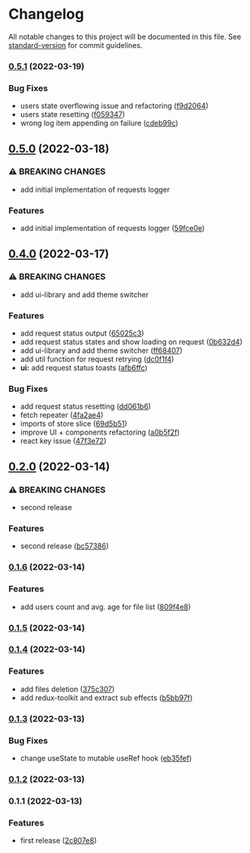 # Changelog

All notable changes to this project will be documented in this file. See [standard-version](https://github.com/conventional-changelog/standard-version) for commit guidelines.

### [0.5.1](https://github.com/m0rtyn/csv-reader/compare/v0.5.0...v0.5.1) (2022-03-19)


### Bug Fixes

* users state overflowing issue and refactoring ([f9d2064](https://github.com/m0rtyn/csv-reader/commit/f9d206448190676cb8a6105809c73ace54d22b61))
* users state resetting ([f059347](https://github.com/m0rtyn/csv-reader/commit/f05934791536344d7c292414300f6aeb786951f1))
* wrong log item appending on failure ([cdeb99c](https://github.com/m0rtyn/csv-reader/commit/cdeb99c10b8f1c2b9ac5bdaeceee6ffca0698209))

## [0.5.0](https://github.com/m0rtyn/csv-reader/compare/v0.4.0...v0.5.0) (2022-03-18)


### ⚠ BREAKING CHANGES

* add initial implementation of requests logger

### Features

* add initial implementation of requests logger ([59fce0e](https://github.com/m0rtyn/csv-reader/commit/59fce0e8cf63bc6109a318174353104750abd7b3))

## [0.4.0](https://github.com/m0rtyn/csv-reader/compare/v0.2.0...v0.4.0) (2022-03-17)


### ⚠ BREAKING CHANGES

* add ui-library and add theme switcher

### Features

* add request status output ([65025c3](https://github.com/m0rtyn/csv-reader/commit/65025c3c5283a71a847c59ef1dcd57809befcd9f))
* add request status states and show loading on request ([0b632d4](https://github.com/m0rtyn/csv-reader/commit/0b632d43d523593184b2ea937e13f5f00781138d))
* add ui-library and add theme switcher ([ff68407](https://github.com/m0rtyn/csv-reader/commit/ff6840771fccdf2399bae656afe3c833018047fb))
* add util function for request retrying ([dc0f1f4](https://github.com/m0rtyn/csv-reader/commit/dc0f1f4342ac3bac51713ff8c8cf75597f0eae02))
* **ui:** add request status toasts ([afb6ffc](https://github.com/m0rtyn/csv-reader/commit/afb6ffce3ee4e61c958f8d3b9fbc5ce408495eab))


### Bug Fixes

* add request status resetting ([dd061b6](https://github.com/m0rtyn/csv-reader/commit/dd061b63901c4f9669426fa54278afec6ddcc4f2))
* fetch repeater ([4fa2ae4](https://github.com/m0rtyn/csv-reader/commit/4fa2ae45874b0bb96d05d15708259f6347335c95))
* imports of store slice ([69d5b51](https://github.com/m0rtyn/csv-reader/commit/69d5b514d7f59b8001430abbd346f0cb7efed1ec))
* improve UI + components refactoring ([a0b5f2f](https://github.com/m0rtyn/csv-reader/commit/a0b5f2f935218b0f607d423350cde9f00593aed6))
* react key issue ([47f3e72](https://github.com/m0rtyn/csv-reader/commit/47f3e72a995b8aae6f8e69b16ebafa7b8f9cfb44))


## [0.2.0](https://github.com/m0rtyn/csv-reader/compare/v0.1.6...v0.2.0) (2022-03-14)


### ⚠ BREAKING CHANGES

* second release

### Features

* second release ([bc57386](https://github.com/m0rtyn/csv-reader/commit/bc573865024b5c00efc9bc7c0c7c9d77080dd39a))

### [0.1.6](https://github.com/m0rtyn/csv-reader/compare/v0.1.5...v0.1.6) (2022-03-14)


### Features

* add users count and avg. age for file list ([809f4e8](https://github.com/m0rtyn/csv-reader/commit/809f4e8962c4450f98516a553c79eab057232708))

### [0.1.5](https://github.com/m0rtyn/csv-reader/compare/v0.1.4...v0.1.5) (2022-03-14)

### [0.1.4](https://github.com/m0rtyn/csv-reader/compare/v0.1.3...v0.1.4) (2022-03-14)


### Features

* add files deletion ([375c307](https://github.com/m0rtyn/csv-reader/commit/375c307ce42c8d2241db7485b39f2d189fdea415))
* add redux-toolkit and extract sub effects ([b5bb97f](https://github.com/m0rtyn/csv-reader/commit/b5bb97f41e7d67f4825d2a2143cfc07e9da1aa04))

### [0.1.3](https://github.com/m0rtyn/csv-reader/compare/v0.1.2...v0.1.3) (2022-03-13)


### Bug Fixes

* change useState to mutable useRef hook ([eb35fef](https://github.com/m0rtyn/csv-reader/commit/eb35fef58595db91194d16f4b289973176e5f3b6))

### [0.1.2](https://github.com/m0rtyn/csv-reader/compare/v0.1.1...v0.1.2) (2022-03-13)

### 0.1.1 (2022-03-13)


### Features

* first release ([2c807e8](https://github.com/m0rtyn/csv-reader/commit/2c807e805e619bb2a50968b181845f2ca65f40d5))
